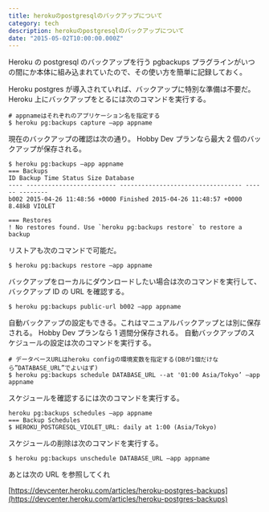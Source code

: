 ```yaml
---
title: herokuのpostgresqlのバックアップについて
category: tech
description: herokuのpostgresqlのバックアップについて
date: "2015-05-02T10:00:00.000Z"
---
```


Heroku の postgresql のバックアップを行う pgbackups プラグラインがいつの間にか本体に組み込まれていたので、その使い方を簡単に記録しておく。

Heroku postgres が導入されていれば、バックアップに特別な準備は不要だ。
Heroku 上にバックアップをとるには次のコマンドを実行する。

```
# appnameはそれぞれのアプリケーション名を指定する
$ heroku pg:backups capture —app appname
```

現在のバックアップの確認は次の通り。
Hobby Dev プランなら最大 2 個のバックアップが保存される。

```
$ heroku pg:backups —app appname
=== Backups
ID Backup Time Status Size Database
---- ------------------------- ---------------------------------- ------ --------
b002 2015-04-26 11:48:56 +0000 Finished 2015-04-26 11:48:57 +0000 8.48kB VIOLET

=== Restores
! No restores found. Use `heroku pg:backups restore` to restore a backup
```

リストアも次のコマンドで可能だ。

```
$ heroku pg:backups restore —app appname
```

バックアップをローカルにダウンロードしたい場合は次のコマンドを実行して、バックアップ ID の URL を確認する。

```
$ heroku pg:backups public-url b002 —app appname
```

自動バックアップの設定もできる。これはマニュアルバックアップとは別に保存される。
Hobby Dev プランなら 1 週間分保存される。
自動バックアップのスケジュールの設定は次のコマンドを実行する。

```
# データベースURLはheroku configの環境変数を指定する(DBが1個だけなら”DATABASE_URL”でよいはず)
$ heroku pg:backups schedule DATABASE_URL --at '01:00 Asia/Tokyo’ —app appname
```

スケジュールを確認するには次のコマンドを実行する。

```
heroku pg:backups schedules —app appname
=== Backup Schedules
$ HEROKU_POSTGRESQL_VIOLET_URL: daily at 1:00 (Asia/Tokyo)
```

スケジュールの削除は次のコマンドを実行する。

```
$ heroku pg:backups unschedule DATABASE_URL —app appname
```

あとは次の URL を参照してくれ

[https://devcenter.heroku.com/articles/heroku-postgres-backups](https://devcenter.heroku.com/articles/heroku-postgres-backups)
